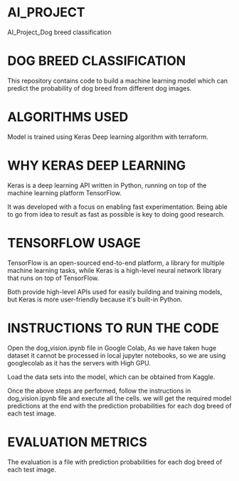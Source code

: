 # AI_PROJECT
AI_Project_Dog breed classification

# DOG BREED CLASSIFICATION
This repository contains code to build a machine learning model which can predict the probability of dog breed from different dog images.

# ALGORITHMS USED
Model is trained using Keras Deep learning algorithm with terraform. 

# WHY KERAS DEEP LEARNING
Keras is a deep learning API written in Python, running on top of the machine learning platform TensorFlow.

It was developed with a focus on enabling fast experimentation. Being able to go from idea to result as fast as possible is key to doing good research.

# TENSORFLOW USAGE
TensorFlow is an open-sourced end-to-end platform, a library for multiple machine learning tasks, while Keras is a high-level neural network library that runs on top of TensorFlow.

Both provide high-level APIs used for easily building and training models, but Keras is more user-friendly because it's built-in Python.

# INSTRUCTIONS TO RUN THE CODE
Open the dog_vision.ipynb file in Google Colab, As we have taken huge dataset it cannot be processed in local jupyter notebooks, so we are using googlecolab as it has the servers with High GPU.

Load the data sets into the model, which can be obtained from Kaggle.

Once the above steps are performed, follow the instructions in dog_vision.ipynb file and execute all the cells. we will get the required model predictions at the end with the prediction probabilities for each dog breed of each test image.

# EVALUATION METRICS
The evaluation is a file with prediction probabilities for each dog breed of each test image.
